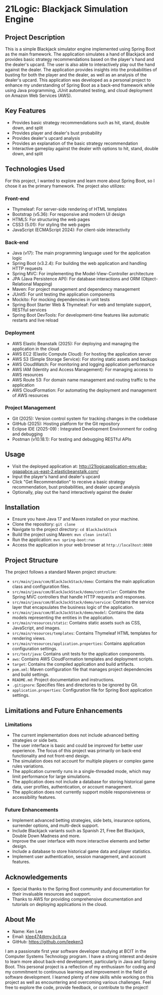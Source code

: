 # 21Logic: Blackjack Simulation Engine

## Project Description
This is a simple Blackjack simulator engine implemented using Spring Boot as the main framework. The application simulates a hand of Blackjack and provides basic strategy recommendations based on the player's hand and the dealer's upcard.
The user is also able to interactively play out the hand against the dealer. The application provides insights into the probabilities of busting for both the player and the dealer, as well as an analysis of the dealer's upcard.
This application was developed as a personal project to enhance my understanding of Spring Boot as a back-end framework while using Java programming, JUnit automated testing, and cloud deployment on Amazon Web Services (AWS).

## Key Features
- Provides basic strategy recommendations such as hit, stand, double down, and split
- Provides player and dealer's bust probability
- Provides dealer's upcard analysis
- Provides an explanation of the basic strategy recommendation
- Interactive gameplay against the dealer with options to hit, stand, double down, and split

## Technologies Used
For this project, I wanted to explore and learn more about Spring Boot, so I chose it as the primary framework. The project also utilizes:

### Front-end
- Thymeleaf: For server-side rendering of HTML templates
- Bootstrap (v5.36): For responsive and modern UI design
- HTML5: For structuring the web pages
- CSS3 (5.01): For styling the web pages
- JavaScript (ECMAScript 2024): For client-side interactivity

### Back-end
- Java (v17): The main programming language used for the application logic
- Spring Boot (v3.2.4): For building the web application and handling HTTP requests
- Spring MVC: For implementing the Model-View-Controller architecture
- JPA (Java Persistence API): For database interactions and ORM (Object-Relational Mapping)
- Maven: For project management and dependency management
- JUnit5: For unit testing the application components
- Mockito: For mocking dependencies in unit tests
- Spring Boot Starter Web & Thymeleaf: For web and template support, RESTful services
- Spring Boot DevTools: For development-time features like automatic restarts and live reload

### Deployment
- AWS Elastic Beanstalk (2025): For deploying and managing the application in the cloud
- AWS EC2 (Elastic Compute Cloud): For hosting the application server
- AWS S3 (Simple Storage Service): For storing static assets and backups
- AWS CloudWatch: For monitoring and logging application performance
- AWS IAM (Identity and Access Management): For managing access to AWS resources
- AWS Route 53: For domain name management and routing traffic to the application
- AWS CloudFormation: For automating the deployment and management of AWS resources

### Project Management
- Git (2025): Version control system for tracking changes in the codebase
- GitHub (2025): Hosting platform for the Git repository
- Eclipse IDE (2025-09) : Integrated Development Environment for coding and debugging
- Postman (v10.18.1): For testing and debugging RESTful APIs

## Usage
- Visit the deployed application at: http://21logicapplication-env.eba-gqaqabce.us-east-2.elasticbeanstalk.com/
- Input the player's hand and dealer's upcard
- Click "Get Recommendation" to receive a basic strategy recommendation, bust probabilities, and dealer upcard analysis
- Optionally, play out the hand interactively against the dealer

## Installation
- Ensure you have Java 17 and Maven installed on your machine.
- Clone the repository: `git clone`
- Navigate to the project directory: `cd BlackJackStack`
- Build the project using Maven: `mvn clean install`
- Run the application: `mvn spring-boot:run`
- Access the application in your web browser at `http://localhost:8080`

## Project Structure
The project follows a standard Maven project structure:
- `src/main/java/com/BlackJackStack/demo`: Contains the main application class and configuration files.
- `src/main/java/com/BlackJackStack/demo/controller`: Contains the Spring MVC controllers that handle HTTP requests and responses.
- `src/main/java/com/BlackJackStack/demo/service`: Contains the service layer that encapsulates the business logic of the application.
- `src/main/java/com/BlackJackStack/demo/model`: Contains the data models representing the entities in the application.
- `src/main/resources/static`: Contains static assets such as CSS, JavaScript, and images.
- `src/main/resources/templates`: Contains Thymeleaf HTML templates for rendering views.
- `src/main/resources/application.properties`: Contains application configuration settings.
- `src/test/java`: Contains unit tests for the application components.
- `aws`: Contains AWS CloudFormation templates and deployment scripts.
- `target`: Contains the compiled application and build artifacts.
- `pom.xml`: Maven configuration file that manages project dependencies and build settings.
- `README.md`: Project documentation and instructions.
- `.gitignore`: Specifies files and directories to be ignored by Git.
- `application.properties`: Configuration file for Spring Boot application settings.

## Limitations and Future Enhancements

### Limitations
- The current implementation does not include advanced betting strategies or side bets.
- The user interface is basic and could be improved for better user experience. The focus of this project was primarily on back-end functionality and not front-end design.
- The simulation does not account for multiple players or complex game rules variations.
- The application currently runs in a single-threaded mode, which may limit performance for large simulations.
- The application does not include a database for storing historical game data, user profiles, authentication, or account management.
- The application does not currently support mobile responsiveness or accessibility features.

### Future Enhancements
- Implement advanced betting strategies, side bets, insurance options, surrender options, and multi-deck support.
- Include Blackjack variants such as Spanish 21, Free Bet Blackjack, Double Down Madness and more.
- Improve the user interface with more interactive elements and better design.
- Include a database to store historical game data and player statistics.
- Implement user authentication, session management, and account features.

## Acknowledgements
- Special thanks to the Spring Boot community and documentation for their invaluable resources and support.
- Thanks to AWS for providing comprehensive documentation and tutorials on deploying applications in the cloud.

## About Me
- Name: Ken Lee
- Email: klee474@my.bcit.ca
- GitHub: https://github.com/leeken3

I am a passionate first year software developer studying at BCIT in the Computer Systems Technology program. I have a strong interest and desire to learn more about
back-end development, particularly in Java and Spring Boot. This personal project is a reflection of my enthusiasm for coding and my commitment 
to continuous learning and improvement in the field of software development. I learned plenty of new skills while working on this project as well as encountering
and overcoming various challenges. Feel free to explore the code, provide feedback, or contribute to the project!
